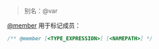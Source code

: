 > 别名：@var

[@member](http://usejsdoc.org/tags-member.html) 用于标记成员：

```js
/** @member [<TYPE_EXPRESSION>] [<NAMEPATH>] */
```
